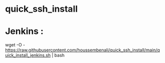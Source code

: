 # quick_ssh_install


# Jenkins :
wget -O - https://raw.githubusercontent.com/houssembenali/quick_ssh_install/main/quick_install_jenkins.sh | bash
